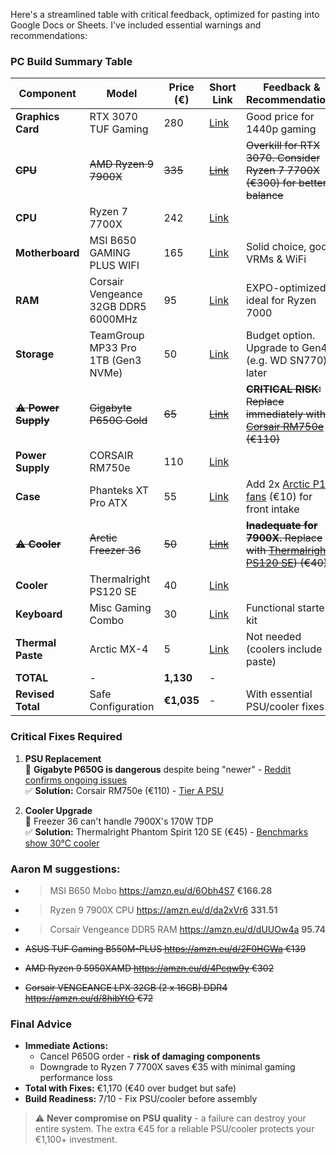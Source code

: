 Here's a streamlined table with critical feedback, optimized for pasting into Google Docs or Sheets. I've included essential warnings and recommendations:

### PC Build Summary Table
| Component       | Model                                 | Price (€) | Short Link                     | Feedback & Recommendations                                                                 |
|-----------------|---------------------------------------|-----------|--------------------------------|--------------------------------------------------------------------------------------------|
| **Graphics Card** | RTX 3070 TUF Gaming                 | 280       | [Link](https://www.adverts.ie/graphics-cards/rtx-3070-tuf-gaming-8gb-non-lhr/37274681) | Good price for 1440p gaming                                                                 |
| <s>**CPU**          | <s>AMD Ryzen 9 7900X                   | <s>335       | <s>[Link](https://amzn.eu/d/i4CDLNm) | <s>Overkill for RTX 3070. Consider Ryzen 7 7700X (€300) for better balance                   |
| **CPU**          | Ryzen 7 7700X                   | 242       | [Link](https://amzn.eu/d/bjtmZhb) |                    |
| **Motherboard**  | MSI B650 GAMING PLUS WIFI           | 165       | [Link](https://amzn.eu/d/i4CDLNm) | Solid choice, good VRMs & WiFi                                                             |
| **RAM**          | Corsair Vengeance 32GB DDR5 6000MHz | 95        | [Link](https://amzn.eu/d/eVwrh5b) | EXPO-optimized, ideal for Ryzen 7000                                                       |
| **Storage**      | TeamGroup MP33 Pro 1TB (Gen3 NVMe)  | 50        | [Link](https://www.overclockers.co.uk/team-group-mp33-pro-1tb-ssd-m.2-2280-nvme-pcie-3.0-solid-state-drive-sto-tmg-02681.html) | Budget option. Upgrade to Gen4 (e.g. WD SN770) later                                       |
| **<s>⚠️ Power Supply** | <s>Gigabyte P650G Gold                | <s>65        | [<s>Link](https://www.awd-it.co.uk/gigabyte-p650g-650w-80-gold-certified-non-modular-psu-gp-p650g-uk.html) | <s>**CRITICAL RISK:** Replace immediately with [Corsair RM750e]([https://amzn.eu/d/0bV7k0w](https://amzn.eu/d/bQL98wJ)) (€110) |
| **Power Supply** |CORSAIR RM750e                 | 110        | [Link](https://amzn.eu/d/bQL98wJ) |  |
| **Case**         | Phanteks XT Pro ATX                 | 55        | [Link](https://amzn.eu/d/3mYyJDf) | Add 2x [Arctic P12 fans](https://amzn.eu/d/gTxPBsY) (€10) for front intake                 |
| **<s>⚠️ Cooler**     |<s> Arctic Freezer 36                   | <s>50        |<s> [Link](https://amzn.eu/d/2fw3MGr) |<s> **Inadequate for 7900X.** Replace with [Thermalright PS120 SE](https://amzn.eu/d/3CwB6wb)) (€40) |
| **Cooler**     | Thermalright PS120 SE                   | 40        | [Link](https://amzn.eu/d/3CwB6wb) ||
| **Keyboard**     | Misc Gaming Combo                   | 30        | [Link](https://amzn.eu/d/ccKCU0D) | Functional starter kit                                                                     |
| **Thermal Paste**| Arctic MX-4                         | 5         | [Link](https://amzn.eu/d/91i4zeM) | Not needed (coolers include paste)                                                         |
| **TOTAL**        | -                                   | **1,130** | -                              |                                                                                            |
| **Revised Total**| Safe Configuration                  | **€1,035** | -                              | With essential PSU/cooler fixes                                                             |

### Critical Fixes Required
1. **PSU Replacement**  
   📌 **Gigabyte P650G is dangerous** despite being "newer" - [Reddit confirms ongoing issues](https://www.reddit.com/r/IndianGaming/comments/1kgpjce/i_bought_the_gigabyte_p650g_80_gold_psu_need_help/)  
   ✅ **Solution:** Corsair RM750e (€110) - [Tier A PSU](https://cultists.network/140/psu-tier-list/)

2. **Cooler Upgrade**  
   📌 Freezer 36 can't handle 7900X's 170W TDP  
   ✅ **Solution:** Thermalright Phantom Spirit 120 SE (€45) - [Benchmarks show 30°C cooler](https://www.tomshardware.com/reviews/thermalright-phantom-spirit-120-se-review)

### Aaron M suggestions:
- > MSI B650 Mobo  https://amzn.eu/d/6Obh4S7 **€166.28**
- > Ryzen 9 7900X CPU  https://amzn.eu/d/da2xVr6 **331.51**
- > Corsair Vengeance DDR5 RAM  https://amzn.eu/d/dUUOw4a **95.74**

- <s>ASUS TUF Gaming B550M-PLUS https://amzn.eu/d/2F0HGWa €139</s>
- <s>AMD Ryzen 9 5950XAMD https://amzn.eu/d/4Pcqw9y €302</s>
- <s>Corsair VENGEANCE LPX 32GB (2 x 16GB) DDR4 https://amzn.eu/d/8hibYtO €72</s>

### Final Advice
- **Immediate Actions:**  
  - Cancel P650G order - **risk of damaging components**  
  - Downgrade to Ryzen 7 7700X saves €35 with minimal gaming performance loss  
- **Total with Fixes:** €1,170 (€40 over budget but safe)  
- **Build Readiness:** 7/10 - Fix PSU/cooler before assembly  

> ⚠️ **Never compromise on PSU quality** - a failure can destroy your entire system. The extra €45 for a reliable PSU/cooler protects your €1,100+ investment.

